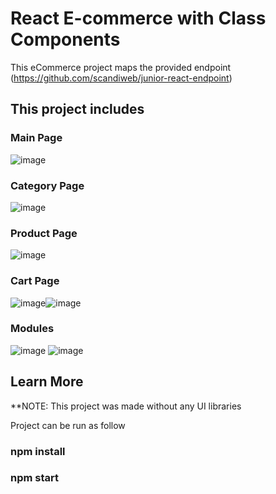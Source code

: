 # React E-commerce with Class Components  

This eCommerce project maps the provided endpoint (https://github.com/scandiweb/junior-react-endpoint)


## This project includes


### Main Page

![image](https://user-images.githubusercontent.com/46547476/201388319-8aac5ae0-3377-4e4e-9bc4-4c2ab15ea2d0.png)


### Category Page
![image](https://user-images.githubusercontent.com/46547476/201388404-53c09a76-abb8-49ab-acd5-b349a3322920.png)





### Product Page

![image](https://user-images.githubusercontent.com/46547476/201388472-b4f2aa05-4619-4c55-86d2-984b42765815.png)



### Cart Page

![image](https://user-images.githubusercontent.com/46547476/201390836-c6945d02-44ed-4e2d-a9f5-574dc17ff7e3.png)![image](https://user-images.githubusercontent.com/46547476/201389084-dd7c321a-cb56-488c-8f83-b3d7cfe01271.png)

### Modules
![image](https://user-images.githubusercontent.com/46547476/201390001-70f6de67-d61a-4580-9ba9-712938e1f7b8.png)
![image](https://user-images.githubusercontent.com/46547476/201390117-a0281c71-b0c3-4087-a8a0-9ddc8082d1b1.png)



## Learn More

**NOTE: This project was made without any UI libraries

Project can be run as follow

### npm install

### npm start


